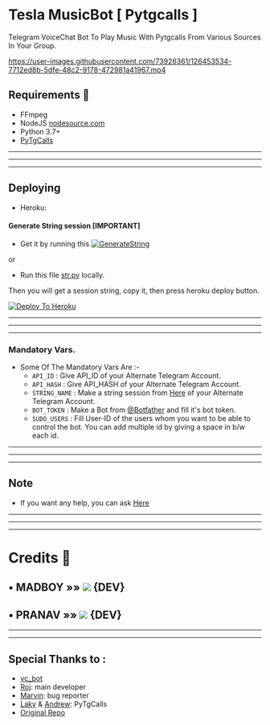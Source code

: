# Tesla MusicBot [ Pytgcalls ]

Telegram VoiceChat Bot To Play Music With Pytgcalls From Various Sources In Your Group.


https://user-images.githubusercontent.com/73926361/126453534-7712ed8b-5dfe-48c2-9178-472981a41967.mp4

## Requirements 📝

- FFmpeg
- NodeJS [nodesource.com](https://nodesource.com/)
- Python 3.7+
- [PyTgCalls](https://github.com/pytgcalls/pytgcalls)

---
---
---

## Deploying

* Heroku:

#### Generate String session [IMPORTANT]
- Get it by running this [![GenerateString](https://img.shields.io/badge/repl.it-GenerateString-redblack)](https://replit.com/@madboy482/Pyrogram-Session)

or 

- Run this file [str.py](https://raw.githubusercontent.com/MadBoy-X/DJ/Music/str.py) locally.

Then you will get a session string, copy it, then press heroku deploy button.

[![Deploy To Heroku](https://www.herokucdn.com/deploy/button.svg)](https://dashboard.heroku.com/new?button-url=https%3A%2F%2Fgithub.com%2FMadBoy-X%2FDJ&template=https%3A%2F%2Fgithub.com%2FMadBoy-X%2FDJ)

---
---
---

### Mandatory Vars.

- Some Of The Mandatory Vars Are :-
   - `API_ID` :  Give API_ID of your Alternate Telegram Account.
   - `API_HASH` :  Give API_HASH of your Alternate Telegram Account.
   - `STRING_NAME` :  Make a string session from [Here](https://replit.com/@madboy482/Pyrogram-Session) of your Alternate Telegram Account.
   - `BOT_TOKEN` :  Make a Bot from [@Botfather](https://telegram.me/botfather) and fill it's bot token.
   - `SUDO_USERS` :  Fill User-ID of the users whom you want to be able to control the bot. You can add multiple id by giving a space in b/w each id.

---
---
---

## Note
- If you want any help, you can ask [Here](https://t.me/TeslaRobo_Chat)

---
---
---

# Credits 📍
## • MADBOY   »»  <a href="https://github.com/madboy482" alt="MadBoy"> <img src="https://img.shields.io/badge/MADBOY-30302f?logo=github" /></a> {DEV}
## • PRANAV   »»  <a href="https://github.com/Pranav18262" alt="Pranav"> <img src="https://img.shields.io/badge/PRANAV-625D5D?logo=github" /></a> {DEV}

---
---

## Special Thanks to :
- [vc_bot](https://github.com/TheVaders/vc_bot)
- [Roj](https://github.com/rojserbest): main developer
- [Marvin](https://github.com/BlackStoneReborn): bug reporter
- [Laky](https://github.com/Laky-64) & [Andrew](https://github.com/AndrewLaneX): PyTgCalls
- [Original Repo](https://github.com/suprojects/CallsMusic)
